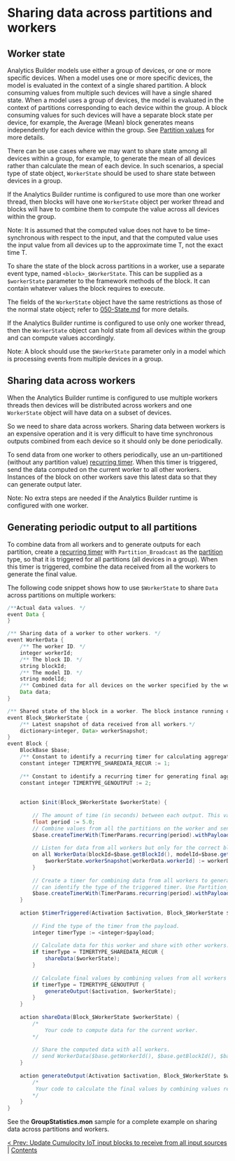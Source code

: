 #  Sharing data across partitions and workers

## Worker state

Analytics Builder models use either a group of devices, or one or more specific devices. When a model uses one or more specific devices, the model is evaluated in the context of a single shared partition. A block consuming values from multiple such devices will have a single shared state. When a model uses a group of devices, the model is evaluated in the context of partitions corresponding to each device within the group. A block consuming values for such devices will have a separate block state per device, for example, the Average (Mean) block generates means independently for each device within the group. See [Partition values](070-Partitions.md) for more details.

There can be use cases where we may want to share state among all devices within a group, for example, to generate the mean of all devices rather than calculate the mean of each device. In such scenarios, a special type of state object, `WorkerState` should be used to share state between devices in a group. 

If the Analytics Builder runtime is configured to use more than one worker thread, then blocks will have one `WorkerState` object per worker thread and blocks will have to combine them to compute the value across all devices within the group.

Note: It is assumed that the computed value does not have to be time-synchronous with respect to the input, and that the computed value uses the input value from all devices up to the approximate time T, not the exact time T.

To share the state of the block across partitions in a worker, use a separate event type, named `<block>_$WorkerState`. This can be supplied as a `$workerState` parameter to the framework methods of the block. It can contain whatever values the block requires to execute.

The fields of the `WorkerState` object have the same restrictions as those of the normal state object; refer to [050-State.md](050-State.md) for more details.

If the Analytics Builder runtime is configured to use only one worker thread, then the `WorkerState` object can hold state from all devices within the group and can compute values accordingly.

Note: A block should use the `$WorkerState` parameter only in a model which is processing events from multiple devices in a group.

## Sharing data across workers 

When the Analytics Builder runtime is configured to use multiple workers threads then devices will be distributed across workers and one `WorkerState` object will have data on a subset of devices. 

So we need to share data across workers. Sharing data between workers is an expensive operation and it is very difficult to have time synchronous outputs combined from each device so it should only be done periodically.
 
To send data from one worker to others periodically, use an un-partitioned (without any partition value) [recurring timer](060-Timers.md). When this timer is triggered, send the data computed on the current worker to all other workers. Instances of the block on other workers save this latest data so that they can generate output later.

Note: No extra steps are needed if the Analytics Builder runtime is configured with one worker.

## Generating periodic output to all partitions

To combine data from all workers and to generate outputs for each partition, create a [recurring timer](060-Timers.md) with `Partition_Broadcast` as the [partition](070-Partitions.md) type, so that it is triggered for all partitions (all devices in a group). When this timer is triggered, combine the data received from all the workers to generate the final value.


The following code snippet shows how to use `$WorkerState` to share `Data` across partitions on multiple workers:
```java
/**Actual data values. */
event Data {
}

/** Sharing data of a worker to other workers. */
event WorkerData {
	/** The worker ID. */
	integer workerId;
	/** The block ID. */
	string blockId;
	/** The model ID. */
	string modelId;
	/** Combined data for all devices on the worker specified by the worker ID. */
	Data data;	
}

/** Shared state of the block in a worker. The block instance running on other workers will have a different shared state. */
event Block_$WorkerState {
	/** Latest snapshot of data received from all workers.*/ 
	dictionary<integer, Data> workerSnapshot;
}
event Block {
    BlockBase $base;
    /** Constant to identify a recurring timer for calculating aggregate values for the current worker and sending them to other workers for generating final aggregate values. */
    constant integer TIMERTYPE_SHAREDATA_RECUR := 1;
    
    /** Constant to identify a recurring timer for generating final aggregate values by combining values from all workers. */
    constant integer TIMERTYPE_GENOUTPUT := 2;
    
    
    action $init(Block_$WorkerState $workerState) {
         
        // The amount of time (in seconds) between each output. This value can be taken from one of the block parameters.
        float period := 5.0; 
        // Combine values from all the partitions on the worker and send the values to all workers.
        $base.createTimerWith(TimerParams.recurring(period).withPayload(TIMERTYPE_SHAREDATA_RECUR));
    
        // Listen for data from all workers but only for the correct block in the correct model by filtering on the blockId and modelId.
        on all WorkerData(blockId=$base.getBlockId(), modelId=$base.getModelId()) as workerData {
            $workerState.workerSnapshot[workerData.workerId] := workerData.data;
        }
    
        // Create a timer for combining data from all workers to generate final values. Pass the TIMERTYPE_GENOUTPUT as the payload so that we 
        // can identify the type of the triggered timer. Use Partition_Broadcast as the partition so that the timer is triggered for each device and output generated.
        $base.createTimerWith(TimerParams.recurring(period).withPayload(TIMERTYPE_GENOUTPUT).withPartition(new Partition_Broadcast));
    }
    
    action $timerTriggered(Activation $activation, Block_$WorkerState $workerState, any $payload) {
    
        // Find the type of the timer from the payload.
        integer timerType := <integer>$payload;
        
        // Calculate data for this worker and share with other workers.
        if timerType = TIMERTYPE_SHAREDATA_RECUR {
            shareData($workerState);
        }
    
        // Calculate final values by combining values from all workers and generate outputs for each device.
        if timerType = TIMERTYPE_GENOUTPUT { 
            generateOutput($activation, $workerState);
        }
    }
    
    action shareData(Block_$WorkerState $workerState) {
        /*
            Your code to compute data for the current worker.
        */
    
        // Share the computed data with all workers.
        // send WorkerData($base.getWorkerId(), $base.getBlockId(), $base.getModelId(), calculatedData) to Partitioner.ALL_WORKERS;
    }
    
    action generateOutput(Activation $activation, Block_$WorkerState $workerState) {
        /*
         Your code to calculate the final values by combining values received from all workers and generate outputs for each device.
        */
    }
}
```

See the **GroupStatistics.mon** sample for a complete example on sharing data across partitions and workers.

[< Prev: Update Cumulocity IoT input blocks to receive from all input sources](152-MigrateInputBlocksForAllInputs.md) | [Contents](000-contents.md)

